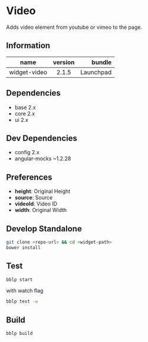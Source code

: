 # Video
Adds video element from youtube or vimeo to the page.

## Information
|  name |  version |  bundle |
|--|:--:|--:|
|  widget-video |  2.1.5 |  Launchpad |

## Dependencies

- base 2.x
- core 2.x
- ui 2.x

## Dev Dependencies

- config 2.x
- angular-mocks ~1.2.28

## Preferences

- **height**: Original Height
- **source**: Source
- **videoId**: Video ID
- **width**: Original Width

## Develop Standalone
```bash
git clone <repo-url> && cd <widget-path>
bower install
```
## Test
```bash
bblp start
```
with watch flag

```bash
bblp test -w
```
## Build
```bash
bblp build
```
